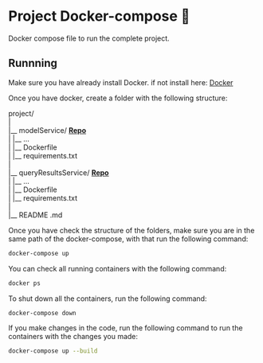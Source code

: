 
# Project Docker-compose 🐳
Docker compose file to run the complete project.

## Runnning
Make sure you have already install Docker.
if not install here:  [Docker](https://www.docker.com)

Once you have docker, create a folder with the following structure:

project/  
|  
|__ modelService/ **[Repo](https://github.com/Proyecto-de-Grado-Brainy-Noise/modelService/tree/develop)**  
|   |__ ...  
|   |__ Dockerfile   
|   |__ requirements.txt   
|  
|__ queryResultsService/  **[Repo](https://github.com/Proyecto-de-Grado-Brainy-Noise/queryResultsService/tree/develop)**   
|   |__ ...  
|   |__ Dockerfile   
|   |__ requirements.txt   
|       
|__ README .md   



Once you have check the structure of the folders, make sure you are in the same path of the docker-compose, with that run the following command:

```sh
docker-compose up
```

You can check all running containers with the following command:
```sh
docker ps
```

To shut down all the containers, run the following command:
```sh
docker-compose down
```
If you make changes in the code, run the following command to run the containers with the changes you made:

```sh
docker-compose up --build
```



